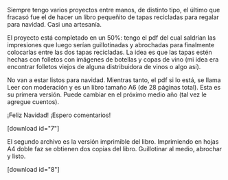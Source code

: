 <html><body><p>Siempre tengo varios proyectos entre manos, de distinto tipo, el último que fracasó fue el de hacer un libro pequeñito de tapas recicladas para regalar para navidad. Casi una artesanía.



El proyecto está completado en un 50%: tengo el pdf del cual saldrían las impresiones que luego serían guillotinadas y abrochadas para finalmente colocarlas entre las dos tapas recicladas. La idea es que las tapas estén hechas con folletos con imágenes de botellas y copas de vino (mi idea era encontrar folletos viejos de alguna distribuidora de vinos o algo así).



No van a estar listos para navidad. Mientras tanto, el pdf si lo está, se llama Leer con moderación y es un libro tamaño A6 (de 28 páginas total). Esta es su primera versión. Puede cambiar en el próximo medio año (tal vez le agregue cuentos).



¡Feliz Navidad! ¡Espero comentarios!



[download id="7"]



El segundo archivo es la versión imprimible del libro. Imprimiendo en hojas A4 doble faz se obtienen dos copias del libro. Guillotinar al medio, abrochar y listo.



[download id="8"]</p></body></html>